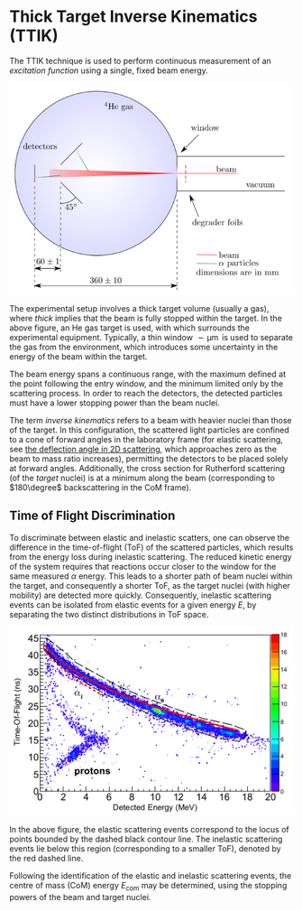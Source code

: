 # Thick Target Inverse Kinematics (TTIK)

The TTIK technique is used to perform continuous measurement of an _excitation function_ using a single, fixed beam energy.

![Thick Target Inverse Kinematics (TTIK)](images/thick-target-inverse-kinematics.png)

The experimental setup involves a thick target volume (usually a gas), where _thick_ implies that the beam is fully stopped within the target. In the above figure, an He gas target is used, with which surrounds the experimental equipment. Typically, a thin window $\sim \operatorname{\mu m}$ is used to separate the gas from the environment, which introduces some uncertainty in the energy of the beam within the target.

The beam energy spans a continuous range, with the maximum defined at the point following the entry window, and the minimum limited only by the scattering process. In order to reach the detectors, the detected particles must have a lower stopping power than the beam nuclei.

The term _inverse kinematics_ refers to a beam with heavier nuclei than those of the target. In this configuration, the scattered light particles are confined to a cone of forward angles in the laboratory frame (for elastic scattering, see [the deflection angle in 2D scattering](../../mechanics/2D-non-relativistic-collisions.md#Deflection-Angle), which approaches zero as the beam to mass ratio increases), permitting the detectors to be placed solely at forward angles. Additionally, the cross section for Rutherford scattering (of the _target_ nuclei) is at a minimum along the beam (corresponding to $180\degree$ backscattering in the CoM frame).

## Time of Flight Discrimination

To discriminate between elastic and inelastic scatters, one can observe the difference in the time-of-flight (ToF) of the scattered particles, which results from the energy loss during inelastic scattering. The reduced kinetic energy of the system requires that reactions occur closer to the window for the same measured $\alpha$ energy. This leads to a shorter path of beam nuclei within the target, and consequently a shorter ToF, as the target nuclei (with higher mobility) are detected more quickly. Consequently, inelastic scattering events can be isolated from elastic events for a given energy $E$, by separating the two distinct distributions in ToF space.

![Time of Flight discrimination.](images/tof.png)

In the above figure, the elastic scattering events correspond to the locus of points bounded by the dashed black contour line. The inelastic scattering events lie below this region (corresponding to a smaller ToF), denoted by the red dashed line.

Following the identification of the elastic and inelastic scattering events, the centre of mass (CoM) energy $E_\text{com}$ may be determined, using the stopping powers of the beam and target nuclei.

[1]: https://iopscience.iop.org/article/10.1088/1742-6596/569/1/012052/meta

 <!-- TODO write this up: -->

[2]: http://farside.ph.utexas.edu/teaching/336k/Newtonhtml/node51.html
